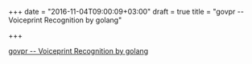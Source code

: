 +++
date = "2016-11-04T09:00:09+03:00"
draft = true
title = "govpr -- Voiceprint Recognition by golang"

+++

<p><a href="https://github.com/liuxp0827/govpr">govpr -- Voiceprint Recognition by golang</a></p>
